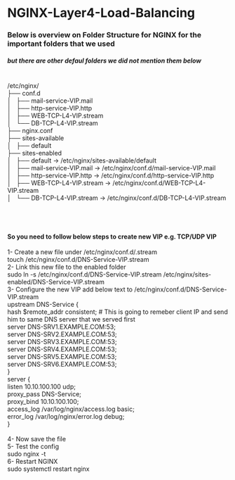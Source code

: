 # NGINX-Layer4-Load-Balancing
### Below is overview on Folder Structure for NGINX for the important folders that we used
##### but there are other defaul folders we did not mention them below
<br />/etc/nginx/<br />
├── conf.d<br />
│   ├── mail-service-VIP.mail<br />
│   ├── http-service-VIP.http<br />
│   ├── WEB-TCP-L4-VIP.stream<br />
│   └── DB-TCP-L4-VIP.stream<br />
├── nginx.conf<br />
├── sites-available<br />
│   ├── default<br />
├── sites-enabled<br />
│   ├── default -> /etc/nginx/sites-available/default<br />
│   ├── mail-service-VIP.mail -> /etc/nginx/conf.d/mail-service-VIP.mail<br />
│   ├── http-service-VIP.http -> /etc/nginx/conf.d/http-service-VIP.http<br />
│   ├── WEB-TCP-L4-VIP.stream -> /etc/nginx/conf.d/WEB-TCP-L4-VIP.stream<br />
│   └── DB-TCP-L4-VIP.stream -> /etc/nginx/conf.d/DB-TCP-L4-VIP.stream<br />
 <br />
 <br />
 <br />
#### So you need to  follow below steps to create new VIP e.g. TCP/UDP VIP <br />
1- Create a new file under /etc/nginx/conf.d/<VIP-Name>.stream<br />
  touch /etc/nginx/conf.d/DNS-Service-VIP.stream<br />
2- Link this new file to the enabled folder<br />
  sudo ln -s /etc/nginx/conf.d/DNS-Service-VIP.stream /etc/nginx/sites-enabled/DNS-Service-VIP.stream<br />
3- Configure the new VIP add below text to /etc/nginx/conf.d/DNS-Service-VIP.stream<br />
  upstream DNS-Service {<br />
       hash $remote_addr consistent;  # This is going to remeber client IP and send him to same DNS server that we served first<br />
       server DNS-SRV1.EXAMPLE.COM:53;<br />
       server DNS-SRV2.EXAMPLE.COM:53;<br />
       server DNS-SRV3.EXAMPLE.COM:53;<br />
       server DNS-SRV4.EXAMPLE.COM:53;<br />
       server DNS-SRV5.EXAMPLE.COM:53;<br />
       server DNS-SRV6.EXAMPLE.COM:53;<br />
     }<br />
   server {<br />
        listen 10.10.100.100 udp;<br />
        proxy_pass DNS-Service;<br />
        proxy_bind 10.10.100.100;<br />
        access_log /var/log/nginx/access.log basic;<br />
        error_log /var/log/nginx/error.log debug;<br />
     }<br />
  <br />
 4- Now save the file<br />
 5- Test the config <br />
    sudo nginx -t<br />
 6- Restart NGINX<br />
    sudo systemctl restart nginx<br />
